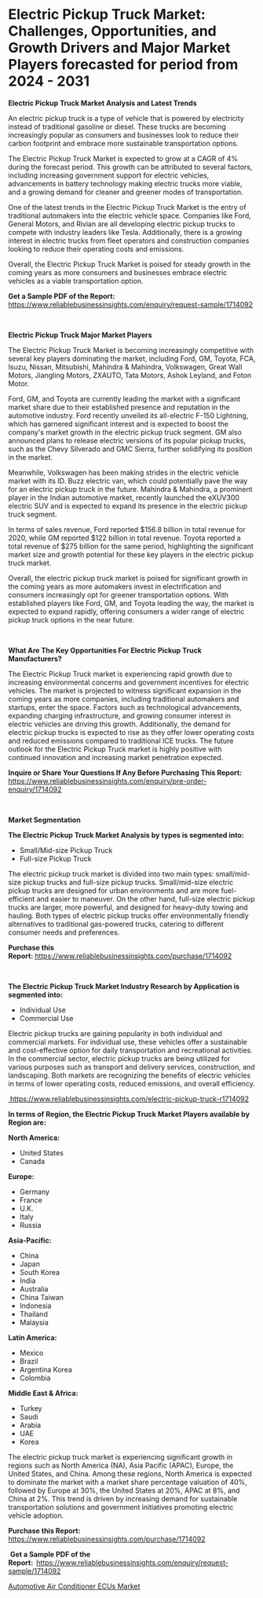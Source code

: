 <p><h1>Electric Pickup Truck Market: Challenges, Opportunities, and Growth Drivers and Major Market Players forecasted for period from 2024 - 2031</h1></p><p><strong>Electric Pickup Truck Market Analysis and Latest Trends</strong></p>
<p><p>An electric pickup truck is a type of vehicle that is powered by electricity instead of traditional gasoline or diesel. These trucks are becoming increasingly popular as consumers and businesses look to reduce their carbon footprint and embrace more sustainable transportation options.</p><p>The Electric Pickup Truck Market is expected to grow at a CAGR of 4% during the forecast period. This growth can be attributed to several factors, including increasing government support for electric vehicles, advancements in battery technology making electric trucks more viable, and a growing demand for cleaner and greener modes of transportation.</p><p>One of the latest trends in the Electric Pickup Truck Market is the entry of traditional automakers into the electric vehicle space. Companies like Ford, General Motors, and Rivian are all developing electric pickup trucks to compete with industry leaders like Tesla. Additionally, there is a growing interest in electric trucks from fleet operators and construction companies looking to reduce their operating costs and emissions.</p><p>Overall, the Electric Pickup Truck Market is poised for steady growth in the coming years as more consumers and businesses embrace electric vehicles as a viable transportation option.</p></p>
<p><strong>Get a Sample PDF of the Report:&nbsp;</strong> <a href="https://www.reliablebusinessinsights.com/enquiry/request-sample/1714092">https://www.reliablebusinessinsights.com/enquiry/request-sample/1714092</a></p>
<p>&nbsp;</p>
<p><strong>Electric Pickup Truck Major Market Players</strong></p>
<p><p>The Electric Pickup Truck Market is becoming increasingly competitive with several key players dominating the market, including Ford, GM, Toyota, FCA, Isuzu, Nissan, Mitsubishi, Mahindra & Mahindra, Volkswagen, Great Wall Motors, Jiangling Motors, ZXAUTO, Tata Motors, Ashok Leyland, and Foton Motor.</p><p>Ford, GM, and Toyota are currently leading the market with a significant market share due to their established presence and reputation in the automotive industry. Ford recently unveiled its all-electric F-150 Lightning, which has garnered significant interest and is expected to boost the company's market growth in the electric pickup truck segment. GM also announced plans to release electric versions of its popular pickup trucks, such as the Chevy Silverado and GMC Sierra, further solidifying its position in the market.</p><p>Meanwhile, Volkswagen has been making strides in the electric vehicle market with its ID. Buzz electric van, which could potentially pave the way for an electric pickup truck in the future. Mahindra & Mahindra, a prominent player in the Indian automotive market, recently launched the eXUV300 electric SUV and is expected to expand its presence in the electric pickup truck segment.</p><p>In terms of sales revenue, Ford reported $156.8 billion in total revenue for 2020, while GM reported $122 billion in total revenue. Toyota reported a total revenue of $275 billion for the same period, highlighting the significant market size and growth potential for these key players in the electric pickup truck market.</p><p>Overall, the electric pickup truck market is poised for significant growth in the coming years as more automakers invest in electrification and consumers increasingly opt for greener transportation options. With established players like Ford, GM, and Toyota leading the way, the market is expected to expand rapidly, offering consumers a wider range of electric pickup truck options in the near future.</p></p>
<p>&nbsp;</p>
<p><strong>What Are The Key Opportunities For Electric Pickup Truck Manufacturers?</strong></p>
<p><p>The Electric Pickup Truck market is experiencing rapid growth due to increasing environmental concerns and government incentives for electric vehicles. The market is projected to witness significant expansion in the coming years as more companies, including traditional automakers and startups, enter the space. Factors such as technological advancements, expanding charging infrastructure, and growing consumer interest in electric vehicles are driving this growth. Additionally, the demand for electric pickup trucks is expected to rise as they offer lower operating costs and reduced emissions compared to traditional ICE trucks. The future outlook for the Electric Pickup Truck market is highly positive with continued innovation and increasing market penetration expected.</p></p>
<p><strong>Inquire or Share Your Questions If Any Before Purchasing This Report:</strong> <a href="https://www.reliablebusinessinsights.com/enquiry/pre-order-enquiry/1714092">https://www.reliablebusinessinsights.com/enquiry/pre-order-enquiry/1714092</a></p>
<p>&nbsp;</p>
<p><strong>Market Segmentation</strong></p>
<p><strong>The Electric Pickup Truck Market Analysis by types is segmented into:</strong></p>
<p><ul><li>Small/Mid-size Pickup Truck</li><li>Full-size Pickup Truck</li></ul></p>
<p><p>The electric pickup truck market is divided into two main types: small/mid-size pickup trucks and full-size pickup trucks. Small/mid-size electric pickup trucks are designed for urban environments and are more fuel-efficient and easier to maneuver. On the other hand, full-size electric pickup trucks are larger, more powerful, and designed for heavy-duty towing and hauling. Both types of electric pickup trucks offer environmentally friendly alternatives to traditional gas-powered trucks, catering to different consumer needs and preferences.</p></p>
<p><strong>Purchase this Report:&nbsp;</strong><a href="https://www.reliablebusinessinsights.com/purchase/1714092">https://www.reliablebusinessinsights.com/purchase/1714092</a></p>
<p>&nbsp;</p>
<p><strong>The Electric Pickup Truck Market Industry Research by Application is segmented into:</strong></p>
<p><ul><li>Individual Use</li><li>Commercial Use</li></ul></p>
<p><p>Electric pickup trucks are gaining popularity in both individual and commercial markets. For individual use, these vehicles offer a sustainable and cost-effective option for daily transportation and recreational activities. In the commercial sector, electric pickup trucks are being utilized for various purposes such as transport and delivery services, construction, and landscaping. Both markets are recognizing the benefits of electric vehicles in terms of lower operating costs, reduced emissions, and overall efficiency.</p></p>
<p><a href="https://www.reliablebusinessinsights.com/electric-pickup-truck-r1714092">&nbsp;https://www.reliablebusinessinsights.com/electric-pickup-truck-r1714092</a></p>
<p><strong>In terms of Region, the Electric Pickup Truck Market Players available by Region are:</strong></p>
<p>
    <p> <strong> North America: </strong>
        <ul>
            <li>United States</li>
            <li>Canada</li>
        </ul>
        </p> 
    <p> <strong> Europe: </strong>
        <ul>
            <li>Germany</li>
            <li>France</li>
            <li>U.K.</li>
            <li>Italy</li>
            <li>Russia</li>
        </ul>
        </p> 
    <p> <strong> Asia-Pacific: </strong>
        <ul>
            <li>China</li>
            <li>Japan</li>
            <li>South Korea</li>
            <li>India</li>
            <li>Australia</li>
            <li>China Taiwan</li>
            <li>Indonesia</li>
            <li>Thailand</li>
            <li>Malaysia</li>
        </ul>
        </p> 
    <p> <strong> Latin America: </strong>
        <ul>
            <li>Mexico</li>
            <li>Brazil</li>
            <li>Argentina Korea</li>
            <li>Colombia</li>
        </ul>
        </p> 
    <p> <strong> Middle East & Africa: </strong>
        <ul>
            <li>Turkey</li>
            <li>Saudi</li>
            <li>Arabia</li>
            <li>UAE</li>
            <li>Korea</li>
        </ul>
    </p>
    </p>
<p><p>The electric pickup truck market is experiencing significant growth in regions such as North America (NA), Asia Pacific (APAC), Europe, the United States, and China. Among these regions, North America is expected to dominate the market with a market share percentage valuation of 40%, followed by Europe at 30%, the United States at 20%, APAC at 8%, and China at 2%. This trend is driven by increasing demand for sustainable transportation solutions and government initiatives promoting electric vehicle adoption.</p></p>
<p><strong>Purchase this Report: </strong><a href="https://www.reliablebusinessinsights.com/purchase/1714092">https://www.reliablebusinessinsights.com/purchase/1714092</a></p>
<p>&nbsp;<strong>Get a Sample PDF of the Report:&nbsp;&nbsp;</strong><a href="https://www.reliablebusinessinsights.com/enquiry/request-sample/1714092">https://www.reliablebusinessinsights.com/enquiry/request-sample/1714092</a></p>
<p><strong></strong></p>
<p><p><a href="https://github.com/Kelsiorphy/Market-Research-Report-List-1/blob/main/automotive-air-conditioner-ecus-market.md">Automotive Air Conditioner ECUs Market</a></p></p>